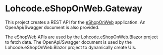 ﻿# Lohcode.eShopOnWeb.Gateway

This project creates a REST API for the [eShopOnWeb](https://github.com/dotnet-architecture/eShopOnWeb) application.
An OpenApi/Swagger document is also provided.

The eShopWeb APIs are used by the Lohcode.eShopOnWeb.Blazor project to fetch data.
The OpenApi/Swagger document is used by the Lohcode.eShopOnWeb.Blazor project to dynamically create UIs.